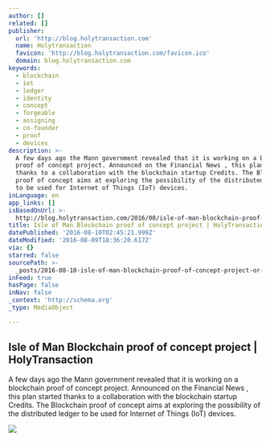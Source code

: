 ```yaml
---
author: []
related: []
publisher:
  url: 'http://blog.holytransaction.com'
  name: Holytransaction
  favicon: 'http://blog.holytransaction.com/favicon.ico'
  domain: blog.holytransaction.com
keywords:
  - blockchain
  - iot
  - ledger
  - identity
  - concept
  - forgeable
  - assigning
  - co-founder
  - proof
  - devices
description: >-
  A few days ago the Mann government revealed that it is working on a blockchain
  proof of concept project. Announced on the Financial News , this plan started
  thanks to a collaboration with the blockchain startup Credits. The Blockchain
  proof of concept aims at exploring the possibility of the distributed ledger
  to be used for Internet of Things (IoT) devices.
inLanguage: en
app_links: []
isBasedOnUrl: >-
  http://blog.holytransaction.com/2016/08/isle-of-man-blockchain-proof-of-concept.html
title: Isle of Man Blockchain proof of concept project | HolyTransaction
datePublished: '2016-08-10T02:45:21.999Z'
dateModified: '2016-08-09T18:36:20.617Z'
via: {}
starred: false
sourcePath: >-
  _posts/2016-08-10-isle-of-man-blockchain-proof-of-concept-project-or-holytransa.md
inFeed: true
hasPage: false
inNav: false
_context: 'http://schema.org'
_type: MediaObject

---
```

<article style=""><h1>Isle of Man Blockchain proof of concept project | HolyTransaction</h1><p>A few days ago the Mann government revealed that it is working on a blockchain proof of concept project. Announced on the Financial News , this plan started thanks to a collaboration with the blockchain startup Credits. The Blockchain proof of concept aims at exploring the possibility of the distributed ledger to be used for Internet of Things (IoT) devices.</p><img src="https://4.bp.blogspot.com/-5OAFjTDLRhg/V6n-wpd_1_I/AAAAAAAAAsk/KV-_oc2GHekq2dXWN9TcnktDSPqq7otIgCLcB/w1200-h630-p-nu/isle_of_man_map1.jpg" /></article>